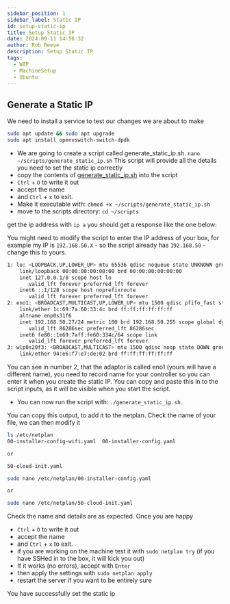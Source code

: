 ```yaml
---  
sidebar_position: 1  
sidebar_label: Static IP
id: setup-static-ip
title: Setup Static IP
date: 2024-09-11 14:56:32
author: Rob Reeve
description: Setup Static IP
tags: 
  - WIP
  - MachineSetup
  - Ubuntu
---  
```


<!-- SPDX-License-Identifier: CC-BY-SA-4.0 -->

## Generate a Static IP

We need to install a service to test our changes we are about to make

```bash
sudo apt update && sudo apt upgrade
sudo apt install openvswitch-switch-dpdk
```

- We are going to create a script called generate_static_ip.sh. ```nano ~/scripts/generate_static_ip.sh``` This script will provide all the details you need to set the static ip correctly
- copy the contents of [generate_static_ip.sh](scripts/generate_static_ip.md) into the script
- ```Ctrl``` + ```O``` to write it out
- accept the name
- and ```Ctrl``` + ```x``` to exit.
- Make it executable with: ```chmod +x ~/scripts/generate_static_ip.sh```
- move to the scripts directory: ```cd ~/scripts```

get the ip address with ```ip a``` you should get a response like the one below:

You might need to modify the script to enter the IP address of your box, for example my IP is ```192.168.50.X``` - so the script already has ```192.168.50``` - change this to yours.

```bash
1: lo: <LOOPBACK,UP,LOWER_UP> mtu 65536 qdisc noqueue state UNKNOWN group default qlen 1000
    link/loopback 00:00:00:00:00:00 brd 00:00:00:00:00:00
    inet 127.0.0.1/8 scope host lo
       valid_lft forever preferred_lft forever
    inet6 ::1/128 scope host noprefixroute
       valid_lft forever preferred_lft forever
2: eno1: <BROADCAST,MULTICAST,UP,LOWER_UP> mtu 1500 qdisc pfifo_fast state UP group default qlen 1000
    link/ether 1c:69:7a:60:33:4c brd ff:ff:ff:ff:ff:ff
    altname enp0s31f6
    inet 192.168.50.27/24 metric 100 brd 192.168.50.255 scope global dynamic eno1
       valid_lft 86286sec preferred_lft 86286sec
    inet6 fe80::1e69:7aff:fe60:334c/64 scope link
       valid_lft forever preferred_lft forever
3: wlp0s20f3: <BROADCAST,MULTICAST> mtu 1500 qdisc noop state DOWN group default qlen 1000
    link/ether 94:e6:f7:e7:de:02 brd ff:ff:ff:ff:ff:ff
```

You can see in number 2, that the adaptor is called eno1 (yours will have a different name), you need to record name for your controller so you can enter it when you create the static IP. You can copy and paste this in to the script inputs, as it will be visible when you start the script.

- You can now run the script with: ```./generate_static_ip.sh```.

You can copy this output, to add it to the netplan. Check the name of your file, we can then modify it

```bash
ls /etc/netplan
00-installer-config-wifi.yaml  00-installer-config.yaml

or

50-cloud-init.yaml
```

```bash
sudo nano /etc/netplan/00-installer-config.yaml

or

sudo nano /etc/netplan/50-cloud-init.yaml
```

Check the name and details are as expected. Once you are happy

- ```Ctrl``` + ```O``` to write it out
- accept the name
- and ```Ctrl``` + ```x``` to exit.
- if you are working on the machine test it with ```sudo netplan try``` (if you have SSHed in to the box, it will kick you out)
- If it works (no errors), accept with ```Enter```
- then apply the settings with ```sudo netplan apply```
- restart the server if you want to be entirely sure

You have successfully set the static ip
